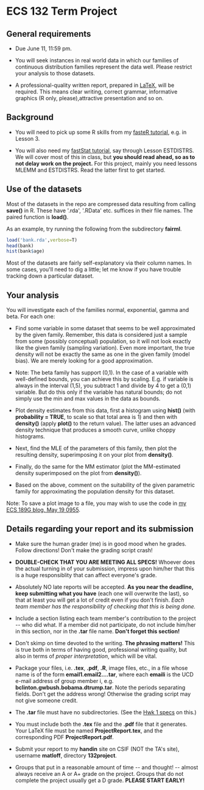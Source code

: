 
# ECS 132 Term Project

## General requirements

* Due June 11, 11:59 pm.  

* You will seek instances in real world data in which our families
  of continuous distribution families represent the data well.  Please
restrict your analysis to those datasets.

* A professional-quality written report, prepared in [LaTeX](http://heather.cs.ucdavis.edu/~matloff/latex.html ), will be required.  This means clear writing, correct grammar, informative graphics (R only, please),attractive presentation and so on.

## Background

* You will need to pick up some R skills from my [fasteR
tutorial](https://github.com/matloff/fasteR), e.g. in Lesson 3.  

* You will also need my [fastStat
  tutorial](https://github.com/matloff/fastStat), say through Lesson
ESTDISTRS.  We will cover most of this in class, but **you should read
ahead, so as to not delay work on the project.** For this project,
mainly you need lessons MLEMM and ESTDISTRS.  Read the latter first to
get started.



## Use of the datasets

Most of the datasets in the repo are compressed data resulting from
calling **save()** in R.  These have '.rda', '.RData' etc. suffices in
their file names.  The paired function is **load()**.

As an example, try running the following from the subdirectory
**fairml**.

``` r
load('bank.rda',verbose=T) 
head(bank) 
hist(bank$age) 
```

Most of the datasets are fairly self-explanatory via their column
names.  In some cases, you'll need to dig a little; let me know if you
have trouble tracking down a particular dataset.

## Your analysis

You will investigate each of the families normal, exponential, gamma and
beta.  For each one:

* Find some variable in some dataset that seems to be well approximated
  by the given family. Remember, this data is considered just a sample
from some (possibly conceptual) population, so it will not look exactly
like the given family (sampling variation).  Even more important, the
true density will not be exactly the same as one in the given family
(model bias).  We are merely looking for a good approximation.

*  Note:  The beta family has support (0,1).  In the case of a variable
with well-defined bounds, you can achieve this by scaling.  E.g. if
variable is always in the interval (1,5), you subtract 1 and divide by 4
to get a (0,1) variable.  But do this only if the variable has natural
bounds; do not simply use the min and max values in the data as bounds.

* Plot density estimates from this data, first a histogram using
  **hist()** (with **probability = TRUE**, to scale so that total area
is 1) and then with **density()** (apply **plot()** to the return
value).  The latter uses an advanced density technique that produces a
smooth curve, unlike choppy histograms.

* Next, find the MLE of the parameters of this family, then plot the
  resulting density, superimposing it on your plot from **density()**.

* Finally, do the same for the MM estimator (plot the MM-estimated
  density superimposed on the plot from **density()**).

* Based on the above, comment on the suitability of the given parametric
  family for approximating the population density for this dataset.

Note:  To save a plot image to a file, you may wish to use
the code in [my ECS 189G blog, May 19 0955](https://github.com/ucdavis/FairMLCourse/blob/main/Blog.md).

## Details regarding your report and its submission

* Make sure the human grader (me) is in good mood when he grades.
  Follow directions!  Don't make the grading script crash!

* **DOUBLE-CHECK THAT YOU ARE MEETING ALL SPECS!**  Whoever does the
  actual turning in of your submission, impress upon him/her that this
  is a huge responsiblity that can affect everyone's grade. 

* Absolutely NO late reports will be accepted.  **As you near the
  deadline, keep submitting what you have** (each one will overwrite the
  last), so that at least you will get a lot of credit even if you don't
  finish. *Each team member has the responsibility of checking that this
  is being done.*

* Include a section listing each team member's contribution to the
  project -- who did what.  If a member did not participate, do not
  include him/her in this section, nor in the <b>.tar</b> file name.
  **Don't forget this section!**

* Don't skimp on time devoted to the writing.  **The phrasing matters!**
  This is true both in terms of having good, professional writing
  quality, but also in terms of *proper interpretation*, which will be
  vital.

* Package your files, i.e. **.tex**, **.pdf**, **.R**, image files,
  etc., in a file whose name is of the form **email1.email2....tar**,
  where each <b>emaili</b> is the UCD e-mail address of group
  member i, e.g. <b> bclinton.gwbush.bobama.dtrump.tar</b>.  Note the
  periods separating fields.  Don't get the address wrong!  Otherwise
  the grading script may not give someone credit.

* The **.tar** file must have no subdirectories.  (See the [Hwk 1
  specs](https://github.com/ucdavis/FairMLCourse/blob/main/Hwk/Hwk1.md)
on this.)

* You must include both the **.tex** file and the **.pdf** file that it
  generates.  Your LaTeX file must be named **ProjectReport.tex**, and
  the corresponding PDF **ProjectReport.pdf**.

* Submit your report to my **handin** site on CSIF (NOT the TA's
  site), username **matloff**, directory **132project**.

* Groups that put in a reasonable amount of time -- and thought! --
   almost always receive an A or A+ grade on the project.  Groups that
   do not complete the project usually get a D grade.  **PLEASE START
   EARLY!**
